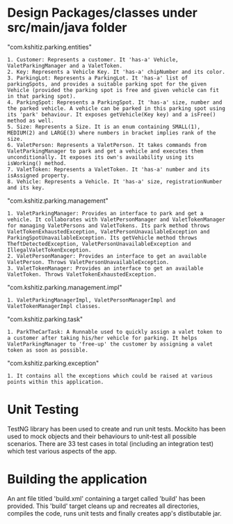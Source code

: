 Design 
Packages/classes under src/main/java folder
============================================

"com.kshitiz.parking.entities"

	1. Customer: Represents a customer. It 'has-a' Vehicle, ValetParkingManager and a ValetToken.
	2. Key: Represents a Vehicle Key. It 'has-a' chipNumber and its color.
	3. ParkingLot: Represents a ParkingLot. It 'has-a' list of parkingSpots, and provides a suitable parking spot for the given Vehicle (provided the parking spot is free and given vehicle can fit in that parking spot).
	4. ParkingSpot: Represents a ParkingSpot. It 'has-a' size, number and the parked vehicle. A vehicle can be parked in this parking spot using its 'park' behaviour. It exposes getVehicle(Key key) and a isFree() method as well.
	5. Size: Represents a Size. It is an enum containing SMALL(1), MEDIUM(2) and LARGE(3) where numbers in bracket implies rank of the size. 
	6. ValetPerson: Represents a ValetPerson. It takes commands from ValetParkingManager to park and get a vehicle and executes them unconditionally. It exposes its own's availability using its isWorking() method.
	7. ValetToken: Represents a ValetToken. It 'has-a' number and its isAssigned property.
	8. Vehicle: Represents a Vehicle. It 'has-a' size, registrationNumber and its key.
	   
"com.kshitiz.parking.management"

	1. ValetParkingManager: Provides an interface to park and get a vehicle. It collaborates with ValetPersonManager and ValetTokenManager for managing ValetPersons and ValetTokens. Its park method throws ValetTokenExhaustedException, ValetPersonUnavailableException and ParkingSpotUnavailableException. Its getVehicle method throws TheftDetectedException, ValetPersonUnavailableException and IllegalValetTokenException.
	2. ValetPersonManager: Provides an interface to get an available ValetPerson. Throws ValetPersonUnavailableException.
	3. ValetTokenManager: Provides an interface to get an available ValetToken. Throws ValetTokenExhaustedException.

"com.kshitiz.parking.management.impl"

	1. ValetParkingManagerImpl, ValetPersonManagerImpl and ValetTokenManagerImpl classes.
	   
"com.kshitiz.parking.task"
	
	1. ParkTheCarTask: A Runnable used to quickly assign a valet token to a customer after taking his/her vehicle for parking. It helps ValetParkingManager to 'free-up' the customer by assigning a valet token as soon as possible.

"com.kshitiz.parking.exception"

	1. It contains all the exceptions which could be raised at various points within this application.
	

Unit Testing 
==============
TestNG library has been used to create and run unit tests. Mockito has been used to mock objects and their behaviours to unit-test all possible scenarios. There are 33 test cases in total (including an integration test) which test various aspects of the app.


Building the application 
=========================
An ant file titled 'build.xml' containing a target called 'build' has been provided. This 'build' target cleans up and recreates all directories, compiles the code, runs unit tests and finally creates app's distibutable jar.
